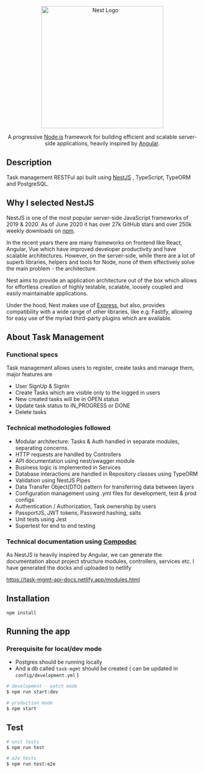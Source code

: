 <p align="center">
  <a href="http://nestjs.com/" target="blank"><img src="https://nestjs.com/img/logo_text.svg" width="320" alt="Nest Logo" /></a>
</p>

  <p align="center">A progressive <a href="http://nodejs.org" target="blank">Node.js</a> framework for building efficient and scalable server-side applications, heavily inspired by <a href="https://angular.io" target="blank">Angular</a>.</p>

## Description

Task management RESTFul api built using [NestJS](https://github.com/nestjs/nest) , TypeScript, TypeORM and PostgreSQL.

## Why I selected NestJS

NestJS is one of the most popular server-side JavaScript frameworks of 2019 & 2020. As of June 2020 it has over 27k GitHub stars and over
250k weekly downloads on [npm](https://www.npmjs.com/package/@nestjs/core).

In the recent years there are many frameworks on frontend like React, Angular, Vue which have improved developer productivity and have
scalable architectures. However, on the server-side, while there are a lot of superb libraries, helpers and tools for Node, none of them
effectively solve the main problem - the architecture.

Nest aims to provide an application architecture out of the box which allows for effortless creation of highly testable, scalable, loosely
coupled and easily maintainable applications.

Under the hood, Nest makes use of [Express](https://expressjs.com/), but also, provides compatibility with a wide range of other libraries,
like e.g. Fastify, allowing for easy use of the myriad third-party plugins which are available.

## About Task Management

### Functional specs

Task management allows users to register, create tasks and manage them, major features are

- User SignUp & SignIn
- Create Tasks which are visible only to the logged in users
- New created tasks will be in OPEN status
- Update task status to IN_PROGRESS or DONE
- Delete tasks

### Technical methodologies followed

- Modular architecture: Tasks & Auth handled in separate modules, separating concerns.
- HTTP requests are handled by Controllers
- API documentation using nest/swagger module
- Business logic is implemented in Services
- Database interactions are handled in Repository classes using TypeORM
- Validation using NestJS Pipes
- Data Transfer Object(DTO) pattern for transferring data between layers
- Configuration management using .yml files for development, test & prod configs
- Authentication / Authorization, Task ownership by users
- PassportJS, JWT tokens, Password hashing, salts
- Unit tests using Jest
- Supertest for end to end testing

### Technical documentation using [Compodoc](https://compodoc.app)

As NestJS is heavily inspired by Angular, we can generate the documentation about project structure modules, controllers, services etc. I
have generated the docks and uploaded to netlify

https://task-mgmt-api-docs.netlify.app/modules.html

## Installation

```
npm install
```

## Running the app

### Prerequisite for local/dev mode

- Postgres should be running locally
- And a db called `task-mgmt` should be created ( can be updated in `config/development.yml` )

```bash
# development - watch mode
$ npm run start:dev

# production mode
$ npm start
```

## Test

```bash
# unit tests
$ npm run test

# e2e tests
$ npm run test:e2e

```
